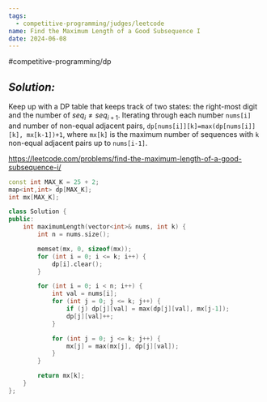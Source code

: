 ```yaml
---
tags:
  - competitive-programming/judges/leetcode
name: Find the Maximum Length of a Good Subsequence I
date: 2024-06-08
---
```

#competitive-programming/dp 
## _Solution:_
Keep up with a DP table that keeps track of two states: the right-most digit and the number of $seq_{i}\ne seq_{i+1}$. Iterating through each number `nums[i]` and number of non-equal adjacent pairs, `dp[nums[i]][k]=max(dp[nums[i]][k], mx[k-1])+1`, where `mx[k]` is the maximum number of sequences with `k` non-equal adjacent pairs up to `nums[i-1]`.

https://leetcode.com/problems/find-the-maximum-length-of-a-good-subsequence-i/
```cpp
const int MAX_K = 25 + 2;
map<int,int> dp[MAX_K];
int mx[MAX_K];

class Solution {
public:
    int maximumLength(vector<int>& nums, int k) {
        int n = nums.size();

        memset(mx, 0, sizeof(mx));
        for (int i = 0; i <= k; i++) {
            dp[i].clear();
        }

        for (int i = 0; i < n; i++) {
            int val = nums[i];
            for (int j = 0; j <= k; j++) {
                if (j) dp[j][val] = max(dp[j][val], mx[j-1]);
                dp[j][val]++;
            }

            for (int j = 0; j <= k; j++) {
                mx[j] = max(mx[j], dp[j][val]);
            }
        }

        return mx[k];
    }
};
```